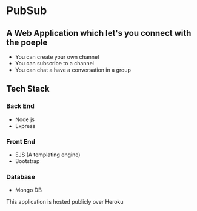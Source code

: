 # PubSub
## A Web Application which let's you connect with the poeple
- You can create your own channel
- You can subscribe to a channel
- You can chat a have a conversation in a group
## Tech Stack
### Back End
- Node js
- Express

### Front End
- EJS (A templating engine)
- Bootstrap
### Database
- Mongo DB 

This application is hosted publicly over Heroku

